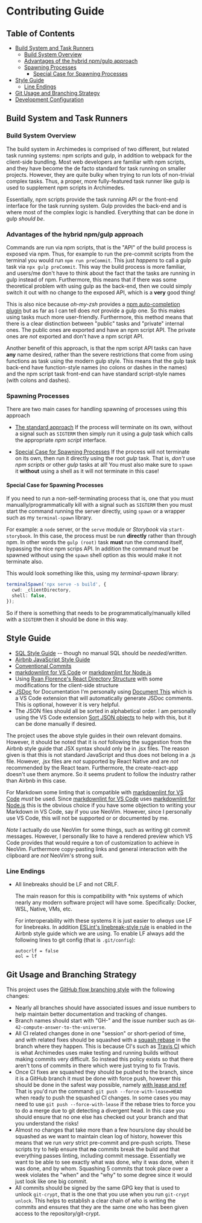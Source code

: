 # Contributing Guide

## Table of Contents

- [Build System and Task Runners](#build-system-and-task-runners)
  - [Build System Overview](#build-system-overview)
  - [Advantages of the hybrid npm/gulp approach](#advantages-of-the-hybrid-npm/gulp-approach)
  - [Spawning Processes](#spawning-processes)
    - [Special Case for Spawning Processes](#special-case-for-spawning-processes)
- [Style Guide](#style-guide)
  - [Line Endings](#line-endings)
- [Git Usage and Branching Strategy](#git-usage-and-branching-strategy)
- [Development Configuration](https://github.com/dbpiper/Archimedes/blob/docs/development-configuration.md)

## Build System and Task Runners

### Build System Overview

The build system in Archimedes is comprised of two different, but related task running
systems: npm scripts and gulp, in addition to webpack for the client-side
bundling. Most web developers are familiar with npm scripts, and they have become
the de facto standard for task running on smaller projects. However, they are
quite bulky when trying to run lots of non-trivial complex tasks. Thus, a
proper, more fully-featured task runner like gulp is used to supplement npm
scripts in Archimedes.

Essentially, npm scripts provide the task running API or the front-end interface
for the task running system. Gulp provides the back-end and is where most of
the complex logic is handled. Everything that can be done in gulp _should be_.

### Advantages of the hybrid npm/gulp approach

Commands are run via npm scripts, that is the "API" of the build process is
exposed via npm. Thus, for example to run the pre-commit scripts
from the terminal you would run `npm run preCommit`. This just
_happens_ to call a gulp task via `npx gulp preCommit`. This way
the build process is more familiar, and users/me don't have to
think about the fact that the tasks are running in gulp
instead of npm. Furthermore, this means that if there was some theoretical
problem with using gulp as the back-end, then we could simply switch it out
with no change to the exposed API, which is a **very** good thing!

This is also nice because _oh-my-zsh_ provides a [npm auto-completion
plugin](https://github.com/robbyrussell/oh-my-zsh/wiki/Plugins#np://github.com/robbyrussell/oh-my-zsh/kiwi/Plugins#npm)
but as far as I can tell does _not_ provide a gulp one. So this
makes using tasks much more user-friendly. Furthermore, this
method means that there is a clear distinction between
"public" tasks and "private" internal ones. The public ones
are exported and have an npm script API. The private ones are
_not_ exported and don't have a npm script API.

Another benefit of this approach, is that the npm script API
tasks can have **any** name desired, rather than the severe
restrictions that come from using functions as task using
the modern gulp style. This means that the gulp task back-end
have function-style names (no colons or dashes in the names)
and the npm script task front-end can have standard script-style names
(with colons and dashes).

### Spawning Processes

There are two main cases for handling spawning of processes using this approach

- [The standard approach](#advantages-of-the-hybrid-npm/gulp-approach)
  If the process will terminate on its own, without a signal such as `SIGTERM`
  then simply run it using a _gulp_ task which calls the appropriate _npm script_
  interface.

- [Special Case for Spawning Processes](#special-case-for-spawning-processes)
  If the process will not terminate on its own, then run it directly using the
  root _gulp_ task. That is, _don't_ use _npm scripts_ or other _gulp_ tasks at
  all! You must also make sure to `spawn` it **without** using a shell as it will
  not terminate in this case!

#### Special Case for Spawning Processes

If you need to run a non-self-terminating process that is, one that you must
manually/programmatically kill with a signal such as `SIGTERM` then you
must start the command running the server directly, using `spawn` or a wrapper
such as my `terminal-spawn` library.

For example: a `node` server, or the `serve` module or _Storybook_ via
`start-storybook`. In this case, the process must be run **directly** rather
than through npm. In other words the `gulp (root)` task **must** run the command
itself, bypassing the nice npm scrips API. In addition the command must be spawned
without using the `spawn` shell option as this would make it not terminate also.

This would look something like this, using my _terminal-spawn_ library:

```ts
terminalSpawn('npx serve -s build', {
  cwd: _clientDirectory,
  shell: false,
});
```

So if there is something that needs to be programmatically/manually killed
with a `SIGTERM` then it should be done in this way.

## Style Guide

- [SQL Style Guide](https://www.sqlstyle.guide) -- though no manual SQL should be _needed/written_.
- [Airbnb JavaScript Style Guide](https://github.com/airbnb/javascript)
- [Conventional Commits](https://www.conventionalcommits.org/en/v1.0.0-beta.2/)
- [markdownlint for VS Code](https://marketplace.visualstudio.com/items?itemName=DavidAnson.vscode-markdownlint) or [markdownlint for Node.js](https://github.com/DavidAnson/markdownlint)
- Using [Ryan Florence's React Directory Structure](https://gist.github.com/ryanflorence/daafb1e3cb8ad740b346)
  with some modifications for the client-side structure
- [JSDoc](https://github.com/jsdoc3/jsdoc) for Documentation I'm personally
  using [Document This](https://marketplace.visualstudio.com/items?itemName=joelday.docthis)
  which is a VS Code extension that will automatically generate JSDoc comments.
  This is optional, however it is very helpful.
- The JSON files should all be sorted in alphabetical order. I am personally
  using the VS Code extension [Sort JSON objects](https://marketplace.visualstudio.com/items?itemName=richie5um2.vscode-sort-json)
  to help with this, but it can be done manually if desired.

The project uses the above style guides in their own relevant domains. However,
it should be noted that it is _not_ following the suggestion from the Airbnb
style guide that JSX syntax should only be in .jsx files. The reason given
is that this is not standard JavaScript and thus does not belong in a .js file.
However, .jsx files are _not_ supported by React Native and are _not_
recommended by the React team. Furthermore, the create-react-app doesn't use
them anymore. So it seems prudent to follow the industry rather than Airbnb in
this case.

For Markdown some linting that is compatible with [markdownlint for VS Code](https://marketplace.visualstudio.com/items?itemName=DavidAnson.vscode-markdownlint) _must_ be used. Since [markdownlint for VS Code](https://marketplace.visualstudio.com/items?itemName=DavidAnson.vscode-markdownlint) uses [markdownlint for Node.js](https://github.com/DavidAnson/markdownlint) this is the obvious choice if you
have some objection to writing your Markdown in VS Code, say if you use NeoVim.
However, since I personally use VS Code, this will not be supported or
or documented by me.

_Note_ I actually do use NeoVim for some things, such as writing git commit messages.
However, I personally like to have a rendered preview which VS Code
provides that would require a ton of customization to achieve in NeoVim.
Furthermore copy-pasting links and general interaction with the clipboard
are _not_ NeoVim's strong suit.

### Line Endings

- All linebreaks should be LF and not CRLF.

  The main reason for this is
  compatibility with \*nix systems of which nearly any modern software project
  will have some. Specifically: Docker, WSL, Native, VMs, etc.

  For interoperability with these systems it is just easier to _always_ use LF
  for linebreaks. In addition [ESLint's linebreak-style rule](https://eslint.org/docs/rules/linebreak-style)
  is enabled in the Airbnb style guide which we are using.
  To enable LF always add the following lines to git config
  (that is `.git/config`):

  ```gitconfig
  autocrlf = false
  eol = lf
  ```

## Git Usage and Branching Strategy

This project uses the [GitHub flow branching style](https://help.github.com/en/articles/github-flow)
with the following changes:

- Nearly all branches should have associated issues and issue numbers
  to help maintain better documentation and tracking of changes.
- Branch names should start with "GH-" and the issue number such as
  `GH-42-compute-answer-to-the-universe`.
- All CI related changes done in one "session" or short-period of time, and
  with related fixes should be squashed with a [squash rebase](https://blog.carbonfive.com/2017/08/28/always-squash-and-rebase-your-git-commits/) in the branch where they happen.
  This is because CI's such as [Travis CI](https://travis-ci.com/) which is what
  Archimedes uses make testing and running builds without making commits very difficult.
  So instead this policy exists so that there aren't tons of commits in there which
  were just trying to fix Travis.
- Once CI fixes are squashed they should be pushed to the branch, since it is a
  GitHub branch it must be done with force push, however this should be done in
  the safest way possible, namely [with lease and ref](https://www.jvt.me/posts/2018/09/18/safely-force-git-push/)
  That is you'd run the command: `git push --force-with-lease=HEAD` when ready
  to push the squashed CI changes. In some cases you may need to use
  `git push --force-with-lease` if the rebase tries to force you to do a merge
  due to git detecting a divergent head. In this case you should ensure that
  no one else has checked out your branch and that you understand the risks!
- Almost no changes that take more than a few hours/one day should be squashed
  as we want to maintain clean log of history, however this means that we run
  _very_ strict pre-commit and pre-push scripts. These scripts try to help ensure
  that **no** commits break the build and that everything passes linting, including commit message.
  Essentially we want to be able to see exactly what was done, why it was done,
  when it was done, and by whom. Squashing 5 commits that took place over a week
  violates the "when" and the "why" to some degree since it would just look like
  one big commit.
- All commits should be signed by the same GPG key that is used to unlock
  `git-crypt`, that is the one that you use when you run `git-crypt unlock`. This
  helps to establish a clear chain of _who_ is writing the commits and ensures
  that they are the same one who has been given access to the repository/git-crypt.
